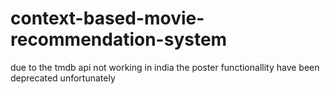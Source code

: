# context-based-movie-recommendation-system
due to the tmdb api not working in india the poster functionallity have been deprecated unfortunately
